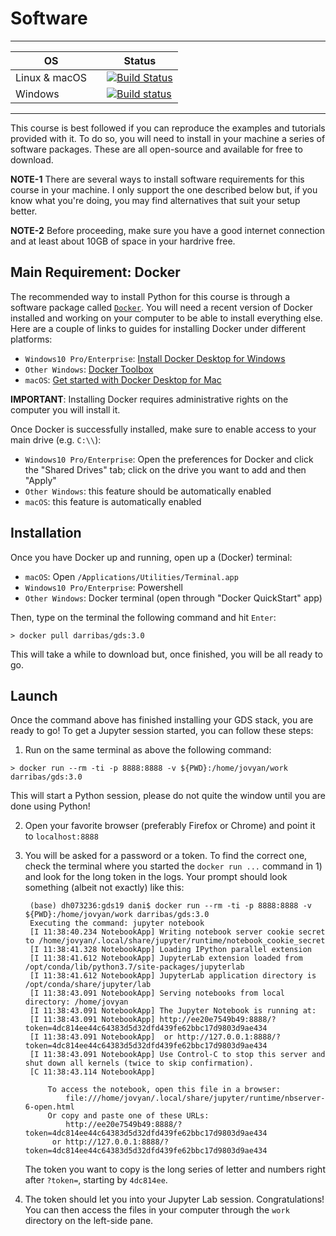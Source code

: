 # Software

---

| <CENTER>OS</CENTER>    | | <CENTER>Status</CENTER> |
| ------- | ----- | -----------------|
| Linux & macOS  | | [![Build Status](https://travis-ci.org/darribas/gds19.svg?branch=master)](https://travis-ci.org/darribas/gds19) |
| Windows |  | [![Build status](https://ci.appveyor.com/api/projects/status/w73hb3ds37gxlidv?svg=true)](https://ci.appveyor.com/project/darribas/gds19) |

---

This course is best followed if you can reproduce the examples and tutorials provided with it. To do so, you will need to install in your machine a series of software packages. These are all open-source and available for free to download. 

**NOTE-1** There are several ways to install software requirements for this course in your machine. I only support the one described below but, if you know what you're doing, you may find alternatives that suit your setup better.

**NOTE-2** Before proceeding, make sure you have a good internet connection and at least about 10GB of space in your hardrive free.

## Main Requirement: Docker

The recommended way to install Python for this course is through a software
package called [`Docker`](https://www.docker.com/). You will need a recent
version of Docker installed and working on your computer to be able to install
everything else. Here are a couple of links to guides for installing Docker
under different platforms:

- `Windows10 Pro/Enterprise`: [Install Docker Desktop for Windows](https://docs.docker.com/docker-for-windows/install/)
- `Other Windows`: [Docker Toolbox](https://docs.docker.com/toolbox/overview/)
- `macOS`: [Get started with Docker Desktop for Mac](https://docs.docker.com/docker-for-mac/)

**IMPORTANT**: Installing Docker requires administrative rights on the
computer you will install it.

Once Docker is successfully installed, make sure to enable access to your main
drive (e.g. `C:\\`): 

- `Windows10 Pro/Enterprise`: Open the preferences for Docker and click the
  "Shared Drives" tab; click on the drive you want to add and then "Apply"
- `Other Windows`: this feature should be automatically enabled
- `macOS`: this feature is automatically enabled

## Installation

Once you have Docker up and running, open up a (Docker) terminal:

- `macOS`: Open `/Applications/Utilities/Terminal.app`
- `Windows10 Pro/Enterprise`: Powershell
- `Other Windows`: Docker terminal (open through "Docker QuickStart" app)

Then, type on the terminal the following command and hit `Enter`:

```
> docker pull darribas/gds:3.0
```

This will take a while to download but, once finished, you will be all ready
to go.

## Launch

Once the command above has finished installing your GDS stack, you are ready
to go! To get a Jupyter session started, you can follow these steps:

1. Run on the same terminal as above the following command:

```
> docker run --rm -ti -p 8888:8888 -v ${PWD}:/home/jovyan/work darribas/gds:3.0
```

This will start a Python session, please do not quite the window until you are
done using Python! 

2. Open your favorite browser (preferably Firefox or Chrome) and point it to
   `localhost:8888`
3. You will be asked for a password or a token. To find the correct one, check
   the terminal where you started the `docker run ...` command in 1) and look
   for the long token in the logs. Your prompt should look something (albeit
   not exactly) like this:

   ```
    (base) dh073236:gds19 dani$ docker run --rm -ti -p 8888:8888 -v ${PWD}:/home/jovyan/work darribas/gds:3.0
    Executing the command: jupyter notebook
    [I 11:38:40.234 NotebookApp] Writing notebook server cookie secret to /home/jovyan/.local/share/jupyter/runtime/notebook_cookie_secret
    [I 11:38:41.328 NotebookApp] Loading IPython parallel extension
    [I 11:38:41.612 NotebookApp] JupyterLab extension loaded from /opt/conda/lib/python3.7/site-packages/jupyterlab
    [I 11:38:41.612 NotebookApp] JupyterLab application directory is /opt/conda/share/jupyter/lab
    [I 11:38:43.091 NotebookApp] Serving notebooks from local directory: /home/jovyan
    [I 11:38:43.091 NotebookApp] The Jupyter Notebook is running at:
    [I 11:38:43.091 NotebookApp] http://ee20e7549b49:8888/?token=4dc814ee44c64383d5d32dfd439fe62bbc17d9803d9ae434
    [I 11:38:43.091 NotebookApp]  or http://127.0.0.1:8888/?token=4dc814ee44c64383d5d32dfd439fe62bbc17d9803d9ae434
    [I 11:38:43.091 NotebookApp] Use Control-C to stop this server and shut down all kernels (twice to skip confirmation).
    [C 11:38:43.114 NotebookApp]

        To access the notebook, open this file in a browser:
            file:///home/jovyan/.local/share/jupyter/runtime/nbserver-6-open.html
        Or copy and paste one of these URLs:
            http://ee20e7549b49:8888/?token=4dc814ee44c64383d5d32dfd439fe62bbc17d9803d9ae434
         or http://127.0.0.1:8888/?token=4dc814ee44c64383d5d32dfd439fe62bbc17d9803d9ae434
   ```

   The token you want to copy is the long series of letter and numbers right
   after `?token=`, starting by `4dc814ee`.
4. The token should let you into your Jupyter Lab session. Congratulations!
   You can then access the files in your computer through the `work` directory
   on the left-side pane.
